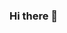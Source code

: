 ### Hi there 👋

<!--
**polubod/Polubod** is a ✨ _special_ ✨ repository because its `README.md` (this file) appears on your GitHub profile.


-
-->
